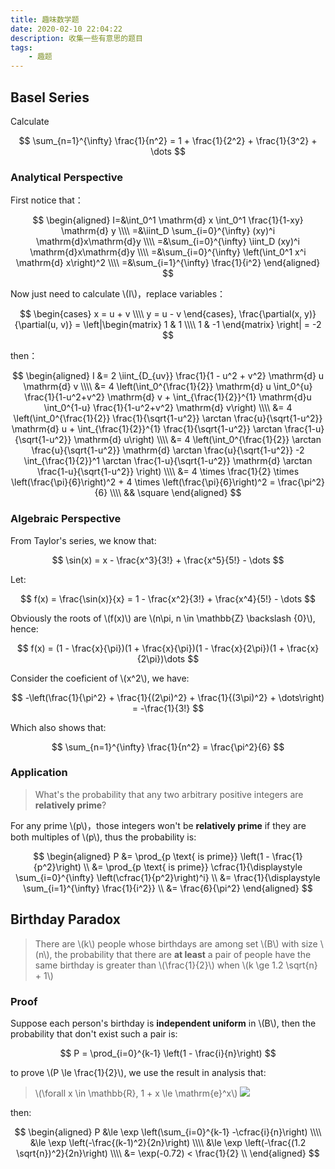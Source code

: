```yaml
---
title: 趣味数学题
date: 2020-02-10 22:04:22
description: 收集一些有意思的题目
tags:
    - 趣题
---
```


Basel Series
---

Calculate 

$$
\sum_{n=1}^{\infty} \frac{1}{n^2} = 1 + \frac{1}{2^2} + \frac{1}{3^2} + \dots
$$

### Analytical Perspective

First notice that：

$$
\begin{aligned}
    I=&\int_0^1 \mathrm{d} x \int_0^1 \frac{1}{1-xy} \mathrm{d} y \\\\
    =&\iint_D \sum_{i=0}^{\infty} (xy)^i \mathrm{d}x\mathrm{d}y \\\\
    =&\sum_{i=0}^{\infty} \iint_D (xy)^i \mathrm{d}x\mathrm{d}y \\\\
    =&\sum_{i=0}^{\infty} \left(\int_0^1 x^i \mathrm{d} x\right)^2 \\\\
    =&\sum_{i=1}^{\infty} \frac{1}{i^2}
\end{aligned}
$$

Now just need to calculate \\(I\\)，replace variables：

$$
\begin{cases}
    x = u + v \\\\
    y = u - v
\end{cases},
\frac{\partial(x, y)}{\partial(u, v)} = \left|\begin{matrix} 1 & 1 \\\\ 1 & -1 \end{matrix} \right| = -2
$$

then：

$$
\begin{aligned}
I &= 2 \iint_{D_{uv}} \frac{1}{1 - u^2 + v^2} \mathrm{d} u \mathrm{d} v \\\\
&= 4 \left(\int_0^{\frac{1}{2}} \mathrm{d} u \int_0^{u} \frac{1}{1-u^2+v^2} \mathrm{d} v + \int_{\frac{1}{2}}^{1} \mathrm{d}u \int_0^{1-u} \frac{1}{1-u^2+v^2} \mathrm{d} v\right) \\\\
&= 4 \left(\int_0^{\frac{1}{2}} \frac{1}{\sqrt{1-u^2}} \arctan \frac{u}{\sqrt{1-u^2}} \mathrm{d} u + \int_{\frac{1}{2}}^{1} \frac{1}{\sqrt{1-u^2}} \arctan \frac{1-u}{\sqrt{1-u^2}} \mathrm{d} u\right) \\\\
&= 4 \left(\int_0^{\frac{1}{2}} \arctan \frac{u}{\sqrt{1-u^2}} \mathrm{d} \arctan \frac{u}{\sqrt{1-u^2}} 
  -2       \int_{\frac{1}{2}}^1 \arctan \frac{1-u}{\sqrt{1-u^2}} \mathrm{d} \arctan \frac{1-u}{\sqrt{1-u^2}} \right) \\\\
&= 4 \times \frac{1}{2} \times \left(\frac{\pi}{6}\right)^2 + 4 \times \left(\frac{\pi}{6}\right)^2 = \frac{\pi^2}{6} \\\\
&& \square
\end{aligned}
$$

### Algebraic Perspective

From Taylor's series, we know that:

$$
\sin(x) = x - \frac{x^3}{3!} + \frac{x^5}{5!} - \dots
$$

Let:

$$
f(x) = \frac{\sin(x)}{x} = 1 - \frac{x^2}{3!} + \frac{x^4}{5!} - \dots
$$

Obviously the roots of \\(f(x)\\) are \\(n\pi, n \in \mathbb{Z} \backslash \{0\}\\), hence:

$$
f(x) = (1 - \frac{x}{\pi})(1 + \frac{x}{\pi})(1 - \frac{x}{2\pi})(1 + \frac{x}{2\pi})\dots
$$

Consider the coeficient of \\(x^2\\), we have:

$$
-\left(\frac{1}{\pi^2} + \frac{1}{(2\pi)^2} + \frac{1}{(3\pi)^2} + \dots\right) = -\frac{1}{3!}
$$

Which also shows that:

$$
\sum_{n=1}^{\infty} \frac{1}{n^2} = \frac{\pi^2}{6}
$$

### Application

> What's the probability that any two arbitrary positive integers are **relatively prime**?

For any prime \\(p\\)，those integers won't be **relatively prime** if they are both multiples of \\(p\\), thus the probability is:

$$
\begin{aligned}
P &= \prod_{p \text{ is prime}} \left(1 - \frac{1}{p^2}\right) \\
&= \prod_{p \text{ is prime}} \cfrac{1}{\displaystyle \sum_{i=0}^{\infty} \left(\cfrac{1}{p^2}\right)^i} \\
&= \frac{1}{\displaystyle \sum_{i=1}^{\infty} \frac{1}{i^2}} \\
&= \frac{6}{\pi^2}
\end{aligned}
$$

Birthday Paradox
---

> There are \\(k\\) people whose birthdays are among set \\(B\\) with size \\(n\\), 
> the probability that there are **at least** a pair of people have the same birthday is greater than \\(\frac{1}{2}\\) when \\(k \ge 1.2 \sqrt{n} + 1\\)

### Proof

Suppose each person's birthday is **independent uniform** in \\(B\\), 
then the probability that don't exist such a pair is:

$$
P = \prod_{i=0}^{k-1} \left(1 - \frac{i}{n}\right)
$$

to prove \\(P \le \frac{1}{2}\\), we use the result in analysis that:

> \\(\forall x \in \mathbb{R}, 1 + x \le \mathrm{e}^x\\)
> ![](/images/exp.png#small) 

then:

$$
\begin{aligned}
P &\le \exp \left(\sum_{i=0}^{k-1} -\cfrac{i}{n}\right) \\\\
&\le \exp \left(-\frac{(k-1)^2}{2n}\right) \\\\
&\le \exp \left(-\frac{(1.2 \sqrt{n})^2}{2n}\right) \\\\
&= \exp(-0.72) < \frac{1}{2} \\
\end{aligned}
$$
